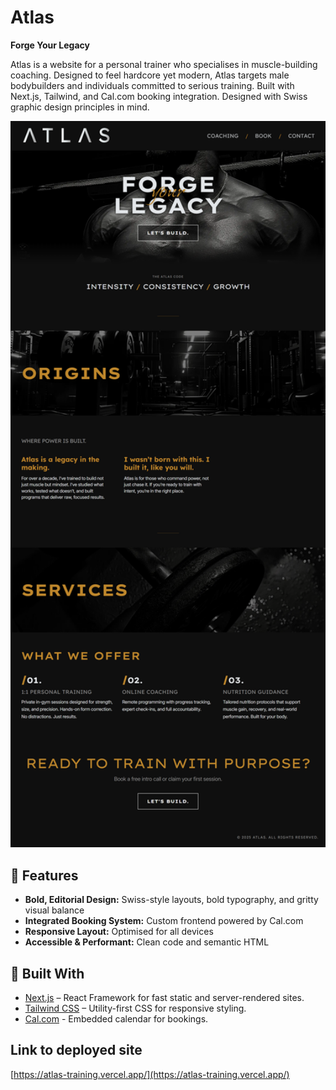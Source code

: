 # Atlas

**Forge Your Legacy**

Atlas is a website for a personal trainer who specialises in muscle-building coaching. Designed to feel hardcore yet modern, Atlas targets male bodybuilders and individuals committed to serious training. Built with Next.js, Tailwind, and Cal.com booking integration. Designed with Swiss graphic design principles in mind.

<p align="center">
  <img src="./public/atlas-screenshot.png" width="1000" height="auto" title="Screenshot of Atlas">
</p>

## 🚀 Features

- **Bold, Editorial Design:** Swiss-style layouts, bold typography, and gritty visual balance
- **Integrated Booking System:** Custom frontend powered by Cal.com
- **Responsive Layout:** Optimised for all devices
- **Accessible & Performant:** Clean code and semantic HTML

## 🧱 Built With

- [Next.js](https://nextjs.org/) – React Framework for fast static and server-rendered sites.
- [Tailwind CSS](https://tailwindcss.com/) – Utility-first CSS for responsive styling.
- [Cal.com](https://cal.com/) - Embedded calendar for bookings.

## Link to deployed site

[https://atlas-training.vercel.app/](https://atlas-training.vercel.app/)